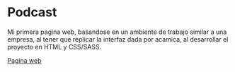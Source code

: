 # **Podcast**

Mi primera pagina web, basandose en un ambiente de trabajo similar a una empresa, al tener que replicar la interfaz dada por acamica, al desarrollar el proyecto en HTML y CSS/SASS.

[Pagina web](https://daitomiun.github.io/podcast-proyecto/ "Pagina web")
